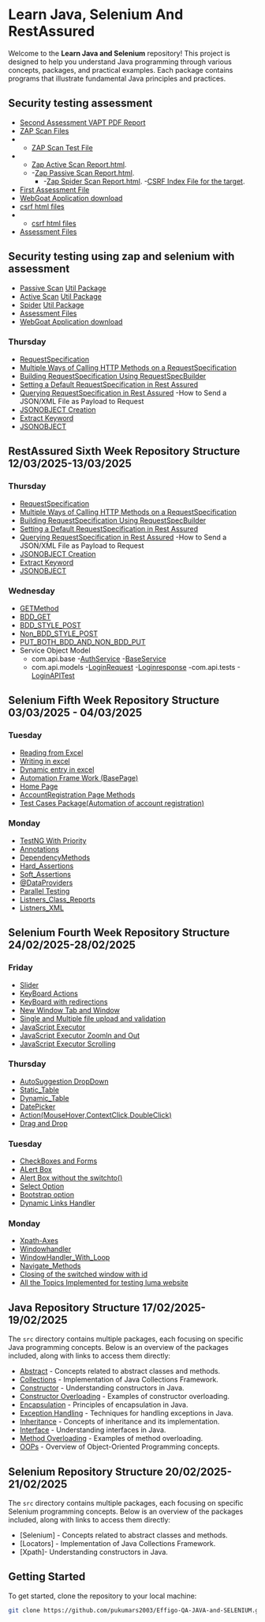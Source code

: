 # Learn Java, Selenium And RestAssured

Welcome to the **Learn Java and Selenium** repository! This project is designed to help you understand Java programming through various concepts, packages, and practical examples. Each package contains programs that illustrate fundamental Java principles and practices.  

## Security testing assessment
- [Second Assessment VAPT PDF Report](https://github.com/pukumars2003/Effigo-QA-JAVA-and-SELENIUM/blob/main/Security%20Assessment/Final%20Report%20of%20Second%20Assessment.pdf)
- [ZAP Scan Files](https://github.com/pukumars2003/Effigo-QA-JAVA-and-SELENIUM/blob/main/Security%20Assessment/SECURITY_TESTING_ACTIVE_SCAN_CONTEXT/src/main/java/Util/ZapUtil.java)
- - [ZAP Scan Test File](https://github.com/pukumars2003/Effigo-QA-JAVA-and-SELENIUM/blob/main/Security%20Assessment/SECURITY_TESTING_ACTIVE_SCAN_CONTEXT/src/test/java/ZapTest.java)
- - [Zap Active Scan Report.html](https://github.com/pukumars2003/Effigo-QA-JAVA-and-SELENIUM/blob/main/Security%20Assessment/SECURITY_TESTING_ACTIVE_SCAN_CONTEXT/reports/ActiveScan.html).
  - -[Zap Passive Scan Report.html](https://github.com/pukumars2003/Effigo-QA-JAVA-and-SELENIUM/blob/main/Security%20Assessment/SECURITY_TESTING_ACTIVE_SCAN_CONTEXT/reports/PassiveScan.html).
    - -[Zap Spider Scan Report.html](https://github.com/pukumars2003/Effigo-QA-JAVA-and-SELENIUM/blob/main/Security%20Assessment/SECURITY_TESTING_ACTIVE_SCAN_CONTEXT/reports/Spider.html).
-[CSRF Index File for the target](https://github.com/pukumars2003/Effigo-QA-JAVA-and-SELENIUM/blob/main/Security%20Assessment/CSRF_Attack_on_target.html).
- [First Assessment File](https://github.com/pukumars2003/Effigo-QA-JAVA-and-SELENIUM/tree/main/Security%20Assessment/First%20Assesment.pdf)
- [WebGoat Application download](https://github.com/WebGoat/WebGoat)
- [csrf html files](https://github.com/pukumars2003/Effigo-QA-JAVA-and-SELENIUM/tree/main/Security%20Assessment/csrf_level5.html)
- - [csrf html files](https://github.com/pukumars2003/Effigo-QA-JAVA-and-SELENIUM/tree/main/Security%20Assessment/csrf_level6.html)
- [Assessment Files](https://github.com/pukumars2003/Effigo-QA-JAVA-and-SELENIUM/tree/main/Security%20Assessment)

## Security testing using zap and selenium with assessment
- [Passive Scan](https://github.com/pukumars2003/Effigo-QA-JAVA-and-SELENIUM/blob/main/SECURITY_TESTING_ZAP/src/test/java/ZapTest.java)  [Util Package](https://github.com/pukumars2003/Effigo-QA-JAVA-and-SELENIUM/blob/main/SECURITY_TESTING_ZAP/src/main/java/Util/ZapUtil.java) 
- [Active Scan](https://github.com/pukumars2003/Effigo-QA-JAVA-and-SELENIUM/blob/main/SECURITY_TESTING_ACTIVE_SCAN_CONTEXT/src/test/java/ZapTest.java)  [Util Package](https://github.com/pukumars2003/Effigo-QA-JAVA-and-SELENIUM/blob/main/SECURITY_TESTING_ACTIVE_SCAN_CONTEXT/src/main/java/Util/ZapUtil.java)   
- [Spider](https://github.com/pukumars2003/Effigo-QA-JAVA-and-SELENIUM/blob/main/SECURITY_TESTING_SPIDER/src/test/java/ZapTest.java)  [Util Package](https://github.com/pukumars2003/Effigo-QA-JAVA-and-SELENIUM/blob/main/SECURITY_TESTING_SPIDER/src/Main/java/Util/ZapUtil.java) 
- [Assessment Files](https://github.com/pukumars2003/Effigo-QA-JAVA-and-SELENIUM/tree/main/Security%20Assessment)
- [WebGoat Application download](https://github.com/WebGoat/WebGoat)





### Thursday
- [RequestSpecification](https://github.com/pukumars2003/Effigo-QA-JAVA-and-SELENIUM/blob/main/RestAssured_Automation_FrameWork/src/test/java/Basics/ORequestSpecification.java)   
- [Multiple Ways of Calling HTTP Methods on a RequestSpecification](https://github.com/pukumars2003/Effigo-QA-JAVA-and-SELENIUM/blob/main/RestAssured_Automation_FrameWork/src/test/java/Basics/RequestSpecificationExample.java)  
- [Building RequestSpecification Using RequestSpecBuilder](https://github.com/pukumars2003/Effigo-QA-JAVA-and-SELENIUM/blob/main/RestAssured_Automation_FrameWork/src/test/java/Basics/RequestSpecBuilderExample.java) 
- [Setting a Default RequestSpecification in Rest Assured](https://github.com/pukumars2003/Effigo-QA-JAVA-and-SELENIUM/blob/main/RestAssured_Automation_FrameWork/src/test/java/Basics/DefaultRequestSpecificationExample.java)
- [Querying RequestSpecification in Rest Assured](https://github.com/pukumars2003/Effigo-QA-JAVA-and-SELENIUM/blob/main/RestAssured_Automation_FrameWork/src/test/java/Basics/QueryingRequestSpecificationExample.java)
-How to Send a JSON/XML File as Payload to Request
- [JSONOBJECT Creation](https://github.com/pukumars2003/Effigo-QA-JAVA-and-SELENIUM/blob/main/RestAssured_Automation_FrameWork/src/test/java/Basics/JSONOBJECT.java)
- [Extract Keyword](https://github.com/pukumars2003/Effigo-QA-JAVA-and-SELENIUM/blob/main/RestAssured_Automation_FrameWork/src/test/java/Basics/Extract_KeyWord.java)
- [JSONOBJECT](https://github.com/pukumars2003/Effigo-QA-JAVA-and-SELENIUM/blob/main/RestAssured_Automation_FrameWork/src/test/java/BasicsCreating_Booking.java)


## RestAssured Sixth Week Repository Structure  12/03/2025-13/03/2025

### Thursday
- [RequestSpecification](https://github.com/pukumars2003/Effigo-QA-JAVA-and-SELENIUM/blob/main/RestAssured_Automation_FrameWork/src/test/java/Basics/ORequestSpecification.java)   
- [Multiple Ways of Calling HTTP Methods on a RequestSpecification](https://github.com/pukumars2003/Effigo-QA-JAVA-and-SELENIUM/blob/main/RestAssured_Automation_FrameWork/src/test/java/Basics/RequestSpecificationExample.java)  
- [Building RequestSpecification Using RequestSpecBuilder](https://github.com/pukumars2003/Effigo-QA-JAVA-and-SELENIUM/blob/main/RestAssured_Automation_FrameWork/src/test/java/Basics/RequestSpecBuilderExample.java) 
- [Setting a Default RequestSpecification in Rest Assured](https://github.com/pukumars2003/Effigo-QA-JAVA-and-SELENIUM/blob/main/RestAssured_Automation_FrameWork/src/test/java/Basics/DefaultRequestSpecificationExample.java)
- [Querying RequestSpecification in Rest Assured](https://github.com/pukumars2003/Effigo-QA-JAVA-and-SELENIUM/blob/main/RestAssured_Automation_FrameWork/src/test/java/Basics/QueryingRequestSpecificationExample.java)
-How to Send a JSON/XML File as Payload to Request
- [JSONOBJECT Creation](https://github.com/pukumars2003/Effigo-QA-JAVA-and-SELENIUM/blob/main/RestAssured_Automation_FrameWork/src/test/java/Basics/JSONOBJECT.java)
- [Extract Keyword](https://github.com/pukumars2003/Effigo-QA-JAVA-and-SELENIUM/blob/main/RestAssured_Automation_FrameWork/src/test/java/Basics/Extract_KeyWord.java)
- [JSONOBJECT](https://github.com/pukumars2003/Effigo-QA-JAVA-and-SELENIUM/blob/main/RestAssured_Automation_FrameWork/src/test/java/BasicsCreating_Booking.java)
 
### Wednesday
- [GETMethod](https://github.com/pukumars2003/Effigo-QA-JAVA-and-SELENIUM/blob/main/RestAssured_Automation_FrameWork/src/test/java/Basics/GetMethod.java)   
- [BDD_GET](https://github.com/pukumars2003/Effigo-QA-JAVA-and-SELENIUM/blob/main/RestAssured_Automation_FrameWork/src/test/java/Basics/BDD.java)  
- [BDD_STYLE_POST](https://github.com/pukumars2003/Effigo-QA-JAVA-and-SELENIUM/blob/main/RestAssured_Automation_FrameWork/src/test/java/Basics/BDD_STYLE_POST.java) 
- [Non_BDD_STYLE_POST](https://github.com/pukumars2003/Effigo-QA-JAVA-and-SELENIUM/blob/main/RestAssured_Automation_FrameWork/src/test/java/Basics/NON_BDD_POST_Request.java)
- [PUT_BOTH_BDD_AND_NON_BDD_PUT](https://github.com/pukumars2003/Effigo-QA-JAVA-and-SELENIUM/blob/main/RestAssured_Automation_FrameWork/src/test/java/Basics/PUT_BOTH_BDD_AND_NON_BDD.java)
- Service Object Model
  - com.api.base
      -[AuthService](https://github.com/pukumars2003/Effigo-QA-JAVA-and-SELENIUM/blob/main/RestAssured_Automation_FrameWork/src/test/java/com/api/base/AuthService.java)
      -[BaseService](https://github.com/pukumars2003/Effigo-QA-JAVA-and-SELENIUM/blob/main/RestAssured_Automation_FrameWork/src/test/java/com/api/base/BaseService.java)
  - com.api.models
      -[LoginRequest](https://github.com/pukumars2003/Effigo-QA-JAVA-and-SELENIUM/blob/main/RestAssured_Automation_FrameWork/src/test/java/com/api/models/request/LoginRequest.java)
      -[Loginresponse](https://github.com/pukumars2003/Effigo-QA-JAVA-and-SELENIUM/blob/main/RestAssured_Automation_FrameWork/src/test/java/com/api/models/response/LoginResponse.java)
   -com.api.tests
      -[LoginAPITest](https://github.com/pukumars2003/Effigo-QA-JAVA-and-SELENIUM/blob/main/RestAssured_Automation_FrameWork/src/test/java/com/api/tests/LoginAPITest.java)
 
 



## Selenium Fifth Week Repository Structure  03/03/2025 - 04/03/2025

### Tuesday
- [Reading from Excel](https://github.com/pukumars2003/Effigo-QA-JAVA-and-SELENIUM/blob/main/SELENIUM_FIFTH_WEEK/src/test/java/Tuesday/Reading_Excel_Data.java)   
- [Writing in excel](https://github.com/pukumars2003/Effigo-QA-JAVA-and-SELENIUM/blob/main/SELENIUM_FIFTH_WEEK/src/test/java/Tuesday/Writing_IN_Excel.java)  
- [Dynamic entry in excel](https://github.com/pukumars2003/Effigo-QA-JAVA-and-SELENIUM/blob/main/SELENIUM_FIFTH_WEEK/src/test/java/Tuesday/Creating_Excel_In_Dynamic.java) 
- [Automation Frame Work (BasePage)](https://github.com/pukumars2003/Effigo-QA-JAVA-and-SELENIUM/blob/main/Fifth_Week_Hybrid_FrameWork/src/test/java/pageObjects/BasePage.java)
- [Home Page](https://github.com/pukumars2003/Effigo-QA-JAVA-and-SELENIUM/blob/main/Fifth_Week_Hybrid_FrameWork/src/test/java/pageObjects/HomePage.java)
- [AccountRegistration Page Methods](https://github.com/pukumars2003/Effigo-QA-JAVA-and-SELENIUM/blob/main/Fifth_Week_Hybrid_FrameWork/src/test/java/pageObjects/AccountRegistrationPage.java)
- [Test Cases Package(Automation of account registration)](https://github.com/pukumars2003/Effigo-QA-JAVA-and-SELENIUM/blob/main/Fifth_Week_Hybrid_FrameWork/src/test/java/testCases/TC001_AccountRegistrationTest.java)


### Monday
- [TestNG With Priority](https://github.com/pukumars2003/Effigo-QA-JAVA-and-SELENIUM/blob/main/SELENIUM_FIFTH_WEEK/src/test/java/Monday_INITIAL/Zeorth.java)   
- [Annotations](https://github.com/pukumars2003/Effigo-QA-JAVA-and-SELENIUM/blob/main/SELENIUM_FIFTH_WEEK/src/test/java/Monday_INITIAL/First.java)  
- [DependencyMethods](https://github.com/pukumars2003/Effigo-QA-JAVA-and-SELENIUM/blob/main/SELENIUM_FIFTH_WEEK/src/test/java/Monday_INITIAL/DepedencyMethods.java) 
- [Hard_Assertions](https://github.com/pukumars2003/Effigo-QA-JAVA-and-SELENIUM/blob/main/SELENIUM_FIFTH_WEEK/src/test/java/Monday_INITIAL/Hard_Assertions.java)
- [Soft_Assertions](https://github.com/pukumars2003/Effigo-QA-JAVA-and-SELENIUM/blob/main/SELENIUM_FIFTH_WEEK/src/test/java/Monday_INITIAL/softassert_.java)
- [@DataProviders](https://github.com/pukumars2003/Effigo-QA-JAVA-and-SELENIUM/blob/main/SELENIUM_FIFTH_WEEK/src/test/java/Monday/First.java)
- [Parallel Testing](https://github.com/pukumars2003/Effigo-QA-JAVA-and-SELENIUM/blob/main/SELENIUM_FIFTH_WEEK/src/test/java/Monday/Parellel_Testing_Parameters.java)
- [Listners_Class_Reports](https://github.com/pukumars2003/Effigo-QA-JAVA-and-SELENIUM/blob/main/SELENIUM_FIFTH_WEEK/src/test/java/Monday/Listeners_Class_Report.java)
- [Listners_XML](https://github.com/pukumars2003/Effigo-QA-JAVA-and-SELENIUM/blob/main/SELENIUM_FIFTH_WEEK/src/test/java/Monday/lisntner_testng.xml)


## Selenium Fourth Week Repository Structure  24/02/2025-28/02/2025

### Friday
- [Slider](https://github.com/pukumars2003/Effigo-QA-JAVA-and-SELENIUM/blob/main/Selenium_fourth_Week/src/main/java/Friday/Slider.java)   
- [KeyBoard Actions](https://github.com/pukumars2003/Effigo-QA-JAVA-and-SELENIUM/blob/main/Selenium_fourth_Week/src/main/java/Friday/KeyBoard_Actions.java)  
- [KeyBoard with redirections](https://github.com/pukumars2003/Effigo-QA-JAVA-and-SELENIUM/blob/main/Selenium_fourth_Week/src/main/java/Friday/KeyBoard_With_Redirection.java) 
- [New Window Tab and Window](https://github.com/pukumars2003/Effigo-QA-JAVA-and-SELENIUM/blob/main/Selenium_fourth_Week/src/main/java/Friday/New_Window_Tab.java)
- [Single and Multiple file upload and validation](https://github.com/pukumars2003/Effigo-QA-JAVA-and-SELENIUM/blob/main/Selenium_fourth_Week/src/main/java/Friday/Single_File_Upload.java)
- [JavaScript Executor](https://github.com/pukumars2003/Effigo-QA-JAVA-and-SELENIUM/blob/main/Selenium_fourth_Week/src/main/java/Friday/Java_Script_Executor.java)
- [JavaScript Executor ZoomIn and Out](https://github.com/pukumars2003/Effigo-QA-JAVA-and-SELENIUM/blob/main/Selenium_fourth_Week/src/main/java/Friday/Javaexexecutor_zoomin_zoomout.java)
- [JavaScript Executor Scrolling](https://github.com/pukumars2003/Effigo-QA-JAVA-and-SELENIUM/blob/main/Selenium_fourth_Week/src/main/java/Friday/JavaScript_Scrolling_page.java)


### Thursday
- [AutoSuggestion DropDown](https://github.com/pukumars2003/Effigo-QA-JAVA-and-SELENIUM/blob/main/Selenium_fourth_Week/src/main/java/Thursday/Zeorth.java)   
- [Static_Table](https://github.com/pukumars2003/Effigo-QA-JAVA-and-SELENIUM/blob/main/Selenium_fourth_Week/src/main/java/Thursday/Table_Static.java)  
- [Dynamic_Table](https://github.com/pukumars2003/Effigo-QA-JAVA-and-SELENIUM/blob/main/Selenium_fourth_Week/src/main/java/Thursday/Dynamic_Table.java) 
- [DatePicker](https://github.com/pukumars2003/Effigo-QA-JAVA-and-SELENIUM/blob/main/Selenium_fourth_Week/src/main/java/Thursday/Date_Handler.java)
- [Action(MouseHover,ContextClick,DoubleClick)](https://github.com/pukumars2003/Effigo-QA-JAVA-and-SELENIUM/blob/main/Selenium_fourth_Week/src/main/java/Thursday/Mouse_Hover.java)
- [Drag and Drop](https://github.com/pukumars2003/Effigo-QA-JAVA-and-SELENIUM/blob/main/Selenium_fourth_Week/src/main/java/Thursday/Drag_Drop.java)


### Tuesday
- [CheckBoxes and Forms](https://github.com/pukumars2003/Effigo-QA-JAVA-and-SELENIUM/blob/main/Selenium_fourth_Week/src/main/java/Tuesday/Check_Box_And_Form.java)   
- [ALert Box](https://github.com/pukumars2003/Effigo-QA-JAVA-and-SELENIUM/blob/main/Selenium_fourth_Week/src/main/java/Tuesday/Alert_Window.java)  
- [Alert Box without the switchto()](https://github.com/pukumars2003/Effigo-QA-JAVA-and-SELENIUM/blob/main/Selenium_fourth_Week/src/main/java/Tuesday/Alert_Without_Switchto.java) 
- [Select Option](https://github.com/pukumars2003/Effigo-QA-JAVA-and-SELENIUM/blob/main/Selenium_fourth_Week/src/main/java/Tuesday/Select_Option.java)
- [Bootstrap option](https://github.com/pukumars2003/Effigo-QA-JAVA-and-SELENIUM/blob/main/Selenium_fourth_Week/src/main/java/Tuesday/BootStrap_DropDown.java)
- [Dynamic Links Handler](https://github.com/pukumars2003/Effigo-QA-JAVA-and-SELENIUM/blob/main/Selenium_fourth_Week/src/main/java/Tuesday/Dynamic_Links_Extractions.java)


### Monday  

- [Xpath-Axes](https://github.com/pukumars2003/Effigo-QA-JAVA-and-SELENIUM/blob/main/Selenium_fourth_Week/src/main/java/Monday/First.java)   
- [Windowhandler](https://github.com/pukumars2003/Effigo-QA-JAVA-and-SELENIUM/blob/main/Selenium_fourth_Week/src/main/java/Monday/Handling_Multiple_Browser_Window.java)  
- [WindowHandler_With_Loop](https://github.com/pukumars2003/Effigo-QA-JAVA-and-SELENIUM/blob/main/Selenium_fourth_Week/src/main/java/Monday/Handling_Multiple_Window_With_Loop.java) 
- [Navigate_Methods](https://github.com/pukumars2003/Effigo-QA-JAVA-and-SELENIUM/blob/main/Selenium_fourth_Week/src/main/java/Monday/Zeroth_Navigate.java)
- [Closing of the switched window with id](https://github.com/pukumars2003/Effigo-QA-JAVA-and-SELENIUM/blob/main/Selenium_fourth_Week/src/main/java/Monday/Closing_Multiple_Window_with_id.java)
- [All the Topics Implemented for testing luma website](https://github.com/pukumars2003/Effigo-QA-JAVA-and-SELENIUM/blob/main/Selenium_fourth_Week/src/main/java/Monday/First.java)










## Java Repository Structure  17/02/2025-19/02/2025

The `src` directory contains multiple packages, each focusing on specific Java programming concepts. Below is an overview of the packages included, along with links to access them directly:  

- [Abstract](https://github.com/pukumars2003/Effigo-QA-JAVA-and-SELENIUM/tree/main/Learn_Java/src/Abstract) - Concepts related to abstract classes and methods.  
- [Collections](https://github.com/pukumars2003/Effigo-QA-JAVA-and-SELENIUM/tree/main/Learn_Java/src/Collections) - Implementation of Java Collections Framework.  
- [Constructor](https://github.com/pukumars2003/Effigo-QA-JAVA-and-SELENIUM/tree/main/Learn_Java/src/Constructor) - Understanding constructors in Java.  
- [Constructor Overloading](https://github.com/pukumars2003/Effigo-QA-JAVA-and-SELENIUM/tree/main/Learn_Java/src/Constructor_overloading) - Examples of constructor overloading.  
- [Encapsulation](https://github.com/pukumars2003/Effigo-QA-JAVA-and-SELENIUM/tree/main/Learn_Java/src/Encapsulation) - Principles of encapsulation in Java.  
- [Exception Handling](https://github.com/pukumars2003/Effigo-QA-JAVA-and-SELENIUM/tree/main/Learn_Java/src/Exception_Handling) - Techniques for handling exceptions in Java.  
- [Inheritance](https://github.com/pukumars2003/Effigo-QA-JAVA-and-SELENIUM/tree/main/Learn_Java/src/Inheritance) - Concepts of inheritance and its implementation.  
- [Interface](https://github.com/pukumars2003/Effigo-QA-JAVA-and-SELENIUM/tree/main/Learn_Java/src/Interface) - Understanding interfaces in Java.  
- [Method Overloading](https://github.com/pukumars2003/Effigo-QA-JAVA-and-SELENIUM/tree/main/Learn_Java/src/Method_Overloading) - Examples of method overloading.  
- [OOPs](https://github.com/pukumars2003/Effigo-QA-JAVA-and-SELENIUM/tree/main/Learn_Java/src/oops) - Overview of Object-Oriented Programming concepts.


## Selenium Repository Structure  20/02/2025-21/02/2025

The `src` directory contains multiple packages, each focusing on specific Selenium programming concepts. Below is an overview of the packages included, along with links to access them directly:  

- [Selenium] - Concepts related to abstract classes and methods.  
- [Locators] - Implementation of Java Collections Framework.  
- [Xpath]- Understanding constructors in Java.  



## Getting Started  

To get started, clone the repository to your local machine:  

```bash  
git clone https://github.com/pukumars2003/Effigo-QA-JAVA-and-SELENIUM.git
